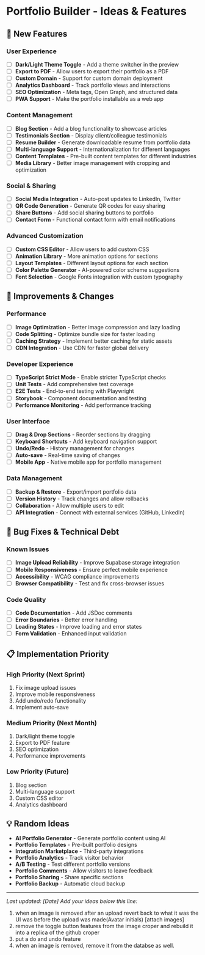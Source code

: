 # Portfolio Builder - Ideas & Features

## 🚀 New Features

### User Experience
- [ ] **Dark/Light Theme Toggle** - Add a theme switcher in the preview
- [ ] **Export to PDF** - Allow users to export their portfolio as a PDF
- [ ] **Custom Domain** - Support for custom domain deployment
- [ ] **Analytics Dashboard** - Track portfolio views and interactions
- [ ] **SEO Optimization** - Meta tags, Open Graph, and structured data
- [ ] **PWA Support** - Make the portfolio installable as a web app

### Content Management
- [ ] **Blog Section** - Add a blog functionality to showcase articles
- [ ] **Testimonials Section** - Display client/colleague testimonials
- [ ] **Resume Builder** - Generate downloadable resume from portfolio data
- [ ] **Multi-language Support** - Internationalization for different languages
- [ ] **Content Templates** - Pre-built content templates for different industries
- [ ] **Media Library** - Better image management with cropping and optimization

### Social & Sharing
- [ ] **Social Media Integration** - Auto-post updates to LinkedIn, Twitter
- [ ] **QR Code Generation** - Generate QR codes for easy sharing
- [ ] **Share Buttons** - Add social sharing buttons to portfolio
- [ ] **Contact Form** - Functional contact form with email notifications

### Advanced Customization
- [ ] **Custom CSS Editor** - Allow users to add custom CSS
- [ ] **Animation Library** - More animation options for sections
- [ ] **Layout Templates** - Different layout options for each section
- [ ] **Color Palette Generator** - AI-powered color scheme suggestions
- [ ] **Font Selection** - Google Fonts integration with custom typography

## 🔧 Improvements & Changes

### Performance
- [ ] **Image Optimization** - Better image compression and lazy loading
- [ ] **Code Splitting** - Optimize bundle size for faster loading
- [ ] **Caching Strategy** - Implement better caching for static assets
- [ ] **CDN Integration** - Use CDN for faster global delivery

### Developer Experience
- [ ] **TypeScript Strict Mode** - Enable stricter TypeScript checks
- [ ] **Unit Tests** - Add comprehensive test coverage
- [ ] **E2E Tests** - End-to-end testing with Playwright
- [ ] **Storybook** - Component documentation and testing
- [ ] **Performance Monitoring** - Add performance tracking

### User Interface
- [ ] **Drag & Drop Sections** - Reorder sections by dragging
- [ ] **Keyboard Shortcuts** - Add keyboard navigation support
- [ ] **Undo/Redo** - History management for changes
- [ ] **Auto-save** - Real-time saving of changes
- [ ] **Mobile App** - Native mobile app for portfolio management

### Data Management
- [ ] **Backup & Restore** - Export/import portfolio data
- [ ] **Version History** - Track changes and allow rollbacks
- [ ] **Collaboration** - Allow multiple users to edit
- [ ] **API Integration** - Connect with external services (GitHub, LinkedIn)

## 🐛 Bug Fixes & Technical Debt

### Known Issues
- [ ] **Image Upload Reliability** - Improve Supabase storage integration
- [ ] **Mobile Responsiveness** - Ensure perfect mobile experience
- [ ] **Accessibility** - WCAG compliance improvements
- [ ] **Browser Compatibility** - Test and fix cross-browser issues

### Code Quality
- [ ] **Code Documentation** - Add JSDoc comments
- [ ] **Error Boundaries** - Better error handling
- [ ] **Loading States** - Improve loading and error states
- [ ] **Form Validation** - Enhanced input validation

## 📋 Implementation Priority

### High Priority (Next Sprint)
1. Fix image upload issues
2. Improve mobile responsiveness
3. Add undo/redo functionality
4. Implement auto-save

### Medium Priority (Next Month)
1. Dark/light theme toggle
2. Export to PDF feature
3. SEO optimization
4. Performance improvements

### Low Priority (Future)
1. Blog section
2. Multi-language support
3. Custom CSS editor
4. Analytics dashboard

## 💡 Random Ideas

- **AI Portfolio Generator** - Generate portfolio content using AI
- **Portfolio Templates** - Pre-built portfolio designs
- **Integration Marketplace** - Third-party integrations
- **Portfolio Analytics** - Track visitor behavior
- **A/B Testing** - Test different portfolio versions
- **Portfolio Comments** - Allow visitors to leave feedback
- **Portfolio Sharing** - Share specific sections
- **Portfolio Backup** - Automatic cloud backup

---

*Last updated: [Date]*
*Add your ideas below this line:* 
1. when an image is removed after an upload revert back to what it was the UI was before the upload was made(Avatar initials) [attach images]
2. remove the toggle button features from the image croper and rebuild it into a replica of the github croper
3. put a do and undo feature
4. when an image is removed, remove it from the databse as well.
